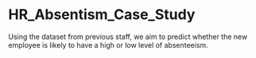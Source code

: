 # HR_Absentism_Case_Study
Using the dataset from previous staff, we aim to predict whether the new employee is likely to have a high or low level of absenteeism.
